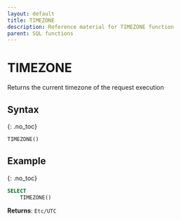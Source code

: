 ```yaml
---
layout: default
title: TIMEZONE
description: Reference material for TIMEZONE function
parent: SQL functions
---
```


# TIMEZONE

Returns the current timezone of the request execution

## Syntax
{: .no_toc}

```sql
TIMEZONE()
```

## Example
{: .no_toc}


```sql
SELECT
    TIMEZONE()
```

**Returns**: `Etc/UTC`
